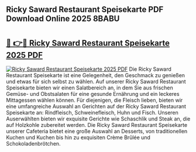 ## Ricky Saward Restaurant Speisekarte PDF Download Online 2025 8BABU

# <h2><a href="http://gcb9kh9.nevu.top/?p=Ricky+Saward+Restaurant+Speisekarte">🔗 👉🔴 Ricky Saward Restaurant Speisekarte 2025 PDF</a></h2>

[![Ricky Saward Restaurant Speisekarte 2025 PDF](https://i.imgur.com/dBaPXMq.png)](http://gcb9kh9.nevu.top/?p=Ricky+Saward+Restaurant+Speisekarte)
Die Ricky Saward Restaurant Speisekarte ist eine Gelegenheit, den Geschmack zu genießen und etwas für sich selbst zu wählen. Auf unserer Ricky Saward Restaurant Speisekarte bieten wir einen Salatbereich an, in dem Sie aus frischen Gemüse- und Obstsalaten für eine gesunde Ernährung und ein leckeres Mittagessen wählen können. Für diejenigen, die Fleisch lieben, bieten wir eine umfangreiche Auswahl an Gerichten auf der Ricky Saward Restaurant Speisekarte an: Rindfleisch, Schweinefleisch, Huhn und Fisch. Unseren Auserwählten bieten wir exquisite Gerichte wie Schaschlik und Steak an, die auf Holzkohle zubereitet werden. Die Ricky Saward Restaurant Speisekarte unserer Cafeteria bietet eine große Auswahl an Desserts, von traditionellen Kuchen und Kuchen bis hin zu exquisiten Crème Brûlée und Schokoladenbrötchen.
